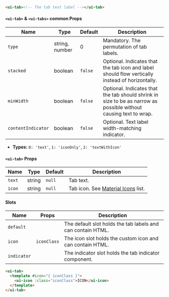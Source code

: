 ```html
<ui-tab><!-- The tab text label --></ui-tab>
```

#### `<ui-tab>` & `<ui-tabs>` common Props

| Name               | Type           | Default | Description                                                                                                      |
| ------------------ | -------------- | ------- | ---------------------------------------------------------------------------------------------------------------- |
| `type`             | string, number | 0       | Mandatory. The permutation of tab labels.                                                                        |
| `stacked`          | boolean        | `false` | Optional. Indicates that the tab icon and label should flow vertically instead of horizontally.                  |
| `minWidth`         | boolean        | `false` | Optional. Indicates that the tab should shrink in size to be as narrow as possible without causing text to wrap. |
| `contentIndicator` | boolean        | `false` | Optional. Text label width-matching indicator.                                                                   |

- **Types:** `0: 'text'`, `1: 'iconOnly'`, `2: 'textWithIcon'`

#### `<ui-tab>` Props

| Name   | Type   | Default | Description                                    |
| ------ | ------ | ------- | ---------------------------------------------- |
| `text` | string | `null`  | Tab text.                                      |
| `icon` | string | `null`  | Tab icon. See [Material Icons](/#/icons) list. |

#### Slots

| Name        | Props       | Description                                                 |
| ----------- | ----------- | ----------------------------------------------------------- |
| `default`   |             | The default slot holds the tab labels and can contain HTML. |
| `icon`      | `iconClass` | The icon slot holds the custom icon and can contain HTML.   |
| `indicator` |             | The indicator slot holds the tab indicator component.       |

```html
<ui-tab>
  <template #icon="{ iconClass }">
    <ui-icon :class="iconClass">ICON</ui-icon>
  </template>
</ui-tab>
```
